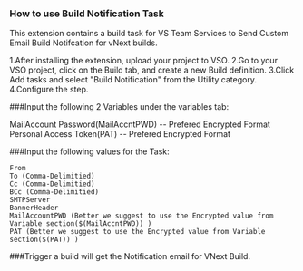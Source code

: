 ### How to use **Build Notification** Task

This extension contains a build task for VS Team Services to Send Custom Email Build Notifcation for vNext builds.

1.After installing the extension, upload your project to VSO.
2.Go to your VSO project, click on the Build tab, and create a new Build definition.
3.Click Add tasks and select "Build Notification" from the Utility category.
4.Configure the step.

###Input the following 2 Variables under the variables tab:

   MailAccount Password(MailAccntPWD)   -- Prefered Encrypted Format 
   Personal Access Token(PAT)           -- Prefered Encrypted Format

###Input the following values for the Task:

	From
	To (Comma-Delimitied)
	Cc (Comma-Delimitied)
	BCc (Comma-Delimitied)
	SMTPServer
	BannerHeader
	MailAccountPWD (Better we suggest to use the Encrypted value from Variable section($(MailAccntPWD)) )
	PAT (Better we suggest to use the Encrypted value from Variable section($(PAT)) )

###Trigger a build will get the Notification email for VNext Build.
